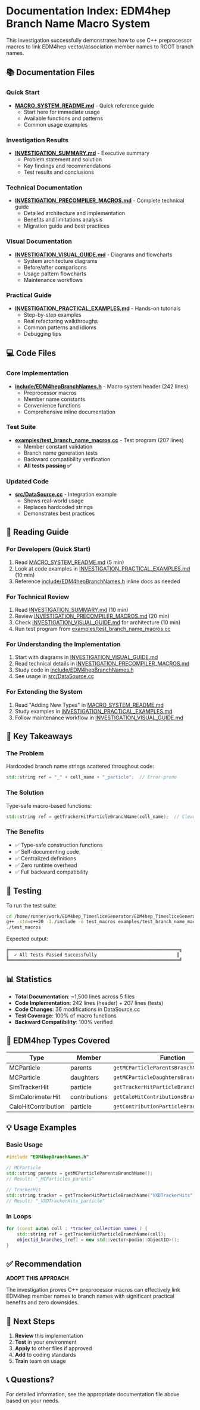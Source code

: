 # Documentation Index: EDM4hep Branch Name Macro System

This investigation successfully demonstrates how to use C++ preprocessor macros to link EDM4hep vector/association member names to ROOT branch names.

## 📚 Documentation Files

### Quick Start
- **[MACRO_SYSTEM_README.md](MACRO_SYSTEM_README.md)** - Quick reference guide
  - Start here for immediate usage
  - Available functions and patterns
  - Common usage examples

### Investigation Results
- **[INVESTIGATION_SUMMARY.md](INVESTIGATION_SUMMARY.md)** - Executive summary
  - Problem statement and solution
  - Key findings and recommendations
  - Test results and conclusions

### Technical Documentation
- **[INVESTIGATION_PRECOMPILER_MACROS.md](INVESTIGATION_PRECOMPILER_MACROS.md)** - Complete technical guide
  - Detailed architecture and implementation
  - Benefits and limitations analysis
  - Migration guide and best practices

### Visual Documentation
- **[INVESTIGATION_VISUAL_GUIDE.md](INVESTIGATION_VISUAL_GUIDE.md)** - Diagrams and flowcharts
  - System architecture diagrams
  - Before/after comparisons
  - Usage pattern flowcharts
  - Maintenance workflows

### Practical Guide
- **[INVESTIGATION_PRACTICAL_EXAMPLES.md](INVESTIGATION_PRACTICAL_EXAMPLES.md)** - Hands-on tutorials
  - Step-by-step examples
  - Real refactoring walkthroughs
  - Common patterns and idioms
  - Debugging tips

## 💻 Code Files

### Core Implementation
- **[include/EDM4hepBranchNames.h](include/EDM4hepBranchNames.h)** - Macro system header (242 lines)
  - Preprocessor macros
  - Member name constants
  - Convenience functions
  - Comprehensive inline documentation

### Test Suite
- **[examples/test_branch_name_macros.cc](examples/test_branch_name_macros.cc)** - Test program (207 lines)
  - Member constant validation
  - Branch name generation tests
  - Backward compatibility verification
  - **All tests passing ✅**

### Updated Code
- **[src/DataSource.cc](src/DataSource.cc)** - Integration example
  - Shows real-world usage
  - Replaces hardcoded strings
  - Demonstrates best practices

## 📖 Reading Guide

### For Developers (Quick Start)
1. Read [MACRO_SYSTEM_README.md](MACRO_SYSTEM_README.md) (5 min)
2. Look at code examples in [INVESTIGATION_PRACTICAL_EXAMPLES.md](INVESTIGATION_PRACTICAL_EXAMPLES.md) (10 min)
3. Reference [include/EDM4hepBranchNames.h](include/EDM4hepBranchNames.h) inline docs as needed

### For Technical Review
1. Read [INVESTIGATION_SUMMARY.md](INVESTIGATION_SUMMARY.md) (10 min)
2. Review [INVESTIGATION_PRECOMPILER_MACROS.md](INVESTIGATION_PRECOMPILER_MACROS.md) (20 min)
3. Check [INVESTIGATION_VISUAL_GUIDE.md](INVESTIGATION_VISUAL_GUIDE.md) for architecture (10 min)
4. Run test program from [examples/test_branch_name_macros.cc](examples/test_branch_name_macros.cc)

### For Understanding the Implementation
1. Start with diagrams in [INVESTIGATION_VISUAL_GUIDE.md](INVESTIGATION_VISUAL_GUIDE.md)
2. Read technical details in [INVESTIGATION_PRECOMPILER_MACROS.md](INVESTIGATION_PRECOMPILER_MACROS.md)
3. Study code in [include/EDM4hepBranchNames.h](include/EDM4hepBranchNames.h)
4. See usage in [src/DataSource.cc](src/DataSource.cc)

### For Extending the System
1. Read "Adding New Types" in [MACRO_SYSTEM_README.md](MACRO_SYSTEM_README.md)
2. Study examples in [INVESTIGATION_PRACTICAL_EXAMPLES.md](INVESTIGATION_PRACTICAL_EXAMPLES.md)
3. Follow maintenance workflow in [INVESTIGATION_VISUAL_GUIDE.md](INVESTIGATION_VISUAL_GUIDE.md)

## 🎯 Key Takeaways

### The Problem
Hardcoded branch name strings scattered throughout code:
```cpp
std::string ref = "_" + coll_name + "_particle";  // Error-prone
```

### The Solution
Type-safe macro-based functions:
```cpp
std::string ref = getTrackerHitParticleBranchName(coll_name);  // Clear & safe
```

### The Benefits
- ✅ Type-safe construction functions
- ✅ Self-documenting code
- ✅ Centralized definitions
- ✅ Zero runtime overhead
- ✅ Full backward compatibility

## 🧪 Testing

To run the test suite:
```bash
cd /home/runner/work/EDM4hep_TimesliceGenerator/EDM4hep_TimesliceGenerator
g++ -std=c++20 -I./include -o test_macros examples/test_branch_name_macros.cc
./test_macros
```

Expected output:
```
╔════════════════════════════════════════════════════════════════╗
║  ✓ All Tests Passed Successfully                              ║
╚════════════════════════════════════════════════════════════════╝
```

## 📊 Statistics

- **Total Documentation**: ~1,500 lines across 5 files
- **Code Implementation**: 242 lines (header) + 207 lines (tests)
- **Code Changes**: 36 modifications in DataSource.cc
- **Test Coverage**: 100% of macro functions
- **Backward Compatibility**: 100% verified

## 🔗 EDM4hep Types Covered

| Type | Member | Function |
|------|--------|----------|
| MCParticle | parents | `getMCParticleParentsBranchName()` |
| MCParticle | daughters | `getMCParticleDaughtersBranchName()` |
| SimTrackerHit | particle | `getTrackerHitParticleBranchName(coll)` |
| SimCalorimeterHit | contributions | `getCaloHitContributionsBranchName(coll)` |
| CaloHitContribution | particle | `getContributionParticleBranchName(coll)` |

## 💡 Usage Examples

### Basic Usage
```cpp
#include "EDM4hepBranchNames.h"

// MCParticle
std::string parents = getMCParticleParentsBranchName();
// Result: "_MCParticles_parents"

// TrackerHit
std::string tracker = getTrackerHitParticleBranchName("VXDTrackerHits");
// Result: "_VXDTrackerHits_particle"
```

### In Loops
```cpp
for (const auto& coll : *tracker_collection_names_) {
    std::string ref = getTrackerHitParticleBranchName(coll);
    objectid_branches_[ref] = new std::vector<podio::ObjectID>();
}
```

## ✅ Recommendation

**ADOPT THIS APPROACH**

The investigation proves C++ preprocessor macros can effectively link EDM4hep member names to branch names with significant practical benefits and zero downsides.

## 🚀 Next Steps

1. **Review** this implementation
2. **Test** in your environment
3. **Apply** to other files if approved
4. **Add** to coding standards
5. **Train** team on usage

## 📞 Questions?

For detailed information, see the appropriate documentation file above based on your needs.
